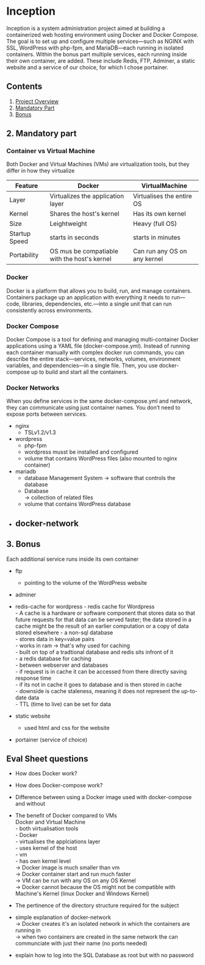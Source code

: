 # Inception

Inception is a system administration project aimed at building a containerized web hosting environment using Docker and Docker Compose. The goal is to set up and configure multiple services—such as NGINX with SSL, WordPress with php-fpm, and MariaDB—each running in isolated containers. Within the bonus part multiple services, each running inside their own container, are added. These include Redis, FTP, Adminer, a static website and a service of our choice, for which I chose portainer.

## Contents

1. [Project Overview](#1-Project-overview)
2. [Mandatory Part](#2.-Mandatory-part)
3. [Bonus](#3.-Bonus)

## 2. Mandatory part

### Container vs Virtual Machine

Both Docker and Virtual Machines (VMs) are virtualization tools, but they differ in how they virtualize

| Feature | Docker | VirtualMachine |
|----------|----------|----------|
| Layer | Virtualizes the application layer | Virtualises the entire OS |
| Kernel | Shares the host's kernel | Has its own kernel |
| Size | Leightweight | Heavy (full OS) |
| Startup Speed | starts in seconds | starts in minutes |
| Portability | OS mus be compatiable with the host's kernel | Can run any OS on any kernel |

### Docker

Docker is a platform that allows you to build, run, and manage containers. Containers package up an application with everything it needs to run—code, libraries, dependencies, etc.—into a single unit that can run consistently across environments.

### Docker Compose

Docker Compose is a tool for defining and managing multi-container Docker applications using a YAML file (docker-compose.yml). Instead of running each container manually with complex docker run commands, you can describe the entire stack—services, networks, volumes, environment variables, and dependencies—in a single file. Then, you use docker-compose up to build and start all the containers.

### Docker Networks

When you define services in the same docker-compose.yml and network, they can communicate using just container names. You don’t need to expose ports between services.

- nginx
	- TSLv1.2/v1.3
- wordpress
	- php-fpm  
	- wordpress musst be installed and configured  
	- volume that contains WordPress files (also mounted to nginx container)  
- mariadb
	- database Management System
		-> software that controls the database  
	- Database  
		-> collection of related files  
	- volume that contains WordPress database  
- docker-network  
	-   

## 3. Bonus
Each additional service runs inside its own container 
- ftp  
	- pointing to the volume of the WordPress website  
- adminer
- redis-cache for wordpress
			- redis cache for Wordpress  
			- A cache is a hardware or software component that stores data so that future requests for that data can be served   faster; the data stored in a cache might be the result of an earlier computation or a copy of data stored elsewhere
			- a non-sql database  
			- stores data in key=value pairs  
			- works in ram -> that's why used for caching  
			- built on top of a tradtional database and redis sits infront of it  
			- a redis database for caching  
				- between webserver and databases  
				- if request is in cache it can be accessed from there directly saving response time  
				- if its not in cache it goes to database and is then stored in cache  
			- downside is cache staleness, meaning it does not represent the up-to-date data  
				- TTL (time to live) can be set for data  

- static website  
	- used html and css for the website  
- portainer (service of choice)  

## Eval Sheet questions
- How does Docker work?  

- How does Docker-compose work?  

- Difference between using a Docker image used with docker-compose and without  

- The benefit of Docker compared to VMs  
	Docker and Virtual Machine  
		- both virtualisation tools  
		- Docker  
			- virtualises the applciations layer  
			- uses kernel of the host  
		- vm  
			- has own kernel level  
	-> Docker image is much smaller than vm  
	-> Docker container start and run much faster  
	-> VM can be run with any OS on any OS Kernel  
		-> Docker cannot because the OS might not be compatible with Machine's Kernel (linux Docker and Windows Kernel)  

- The pertinence of the directory structure required for the subject  

- simple explanation of docker-network  
	-> Docker creates it's an isolated network in which the containers are running in  
	-> when two containers are created in the same network the can communciate with just their name (no ports needed)  

- explain how to log into the SQL Database as root but with no password  

